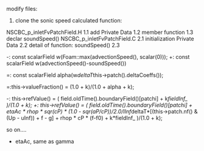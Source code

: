 modify files:



1. clone the sonic speed calculated function:

NSCBC_p_inletFvPatchField.H 
1.1 add Private Data
1.2 member function
1.3 declar soundSpeed()
NSCBC_p_inletFvPatchField.C
2.1 initialization Private Data
2.2 detail of function: soundSpeed()
2.3 

-: const scalarField w(Foam::max(advectionSpeed(), scalar(0)));
+: const scalarField w(advectionSpeed()-soundSpeed())

=: const scalarField alpha(w*deltaT*this->patch().deltaCoeffs());

=:this->valueFraction() = (1.0 + k)/(1.0 + alpha + k);


-:            this->refValue() =
              (
                  field.oldTime().boundaryField()[patchi] + k*fieldInf_
              )/(1.0 + k);
+:            this->refValue() =
              (
                  field.oldTime().boundaryField()[patchi] 
                + etaAc * rhop * sqr(cP) * (1.0 - sqr(aP/cP))/2.0/lInf*deltaT*[(this->patch.nf() & (Up - uInf)) + f - g] + rhop * cP * (f-f0) 
                + k*fieldInf_
              )/(1.0 + k);

	       
so on....


+ etaAc, same as gamma

